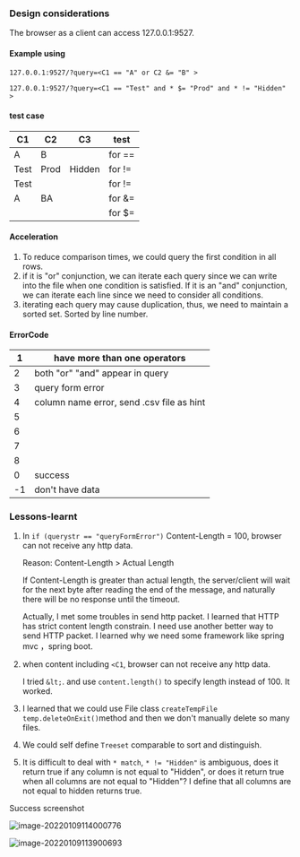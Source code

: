 

### Design considerations

The browser as a client can access 127.0.0.1:9527.

#### Example using

`127.0.0.1:9527/?query=<C1 == "A" or C2 &= "B" >`

`127.0.0.1:9527/?query=<C1 == "Test" and * $= "Prod" and * != "Hidden" >`



#### test case

| C1   | C2   | C3     | test   |
| ---- | ---- | ------ | ------ |
| A    | B    |        | for == |
| Test | Prod | Hidden | for != |
| Test |      |        | for != |
| A    | BA   |        | for &= |
|      |      |        | for $= |



#### Acceleration

1. To reduce comparison times, we could query the first condition in all rows.
2. if it is "or" conjunction, we can iterate each query since we can write into the file when one condition is satisfied. If it is an "and" conjunction, we can iterate each line since we need to consider all conditions.
3. iterating each query may cause duplication, thus, we need to maintain a sorted set. Sorted by line number.



#### ErrorCode

| 1    | have more than one operators              |
| ---- | ----------------------------------------- |
| 2    | both "or" "and" appear in query           |
| 3    | query form error                          |
| 4    | column name error, send .csv file as hint |
| 5    |                                           |
| 6    |                                           |
| 7    |                                           |
| 8    |                                           |
| 0    | success                                   |
| -1   | don't have data                           |









### Lessons-learnt

1. In  `if (querystr == "queryFormError")` Content-Length = 100, browser can not receive any http data. 

   Reason: Content-Length > Actual Length

    If Content-Length is greater than actual length, the server/client will wait for the next byte after reading the end of the message, and naturally there will be no response until the timeout.

   Actually, I met some troubles in send http packet. I learned that HTTP has strict content length constrain. I need use another better way to send HTTP packet. I learned why we need some framework like spring mvc ，spring boot.  

2. when content including `<C1`,  browser can not receive any http data.

   I tried `&lt;`.  and use `content.length()` to specify length instead of  100. It worked.

3. I learned that we could use File class `createTempFile` `temp.deleteOnExit()`method and then we don't manually delete so many files.

4. We could self define `Treeset` comparable to sort and distinguish.

4. It is difficult to deal with `* match`,  `* != "Hidden"` is ambiguous, does it return true if any column is not equal to "Hidden", or does it return true when all columns are not equal to "Hidden"?
   I define that all columns are not equal to hidden returns true.
   
   

Success screenshot

![image-20220109114000776](C:\Users\12638\AppData\Roaming\Typora\typora-user-images\image-20220109114000776.png)

![image-20220109113900693](C:\Users\12638\AppData\Roaming\Typora\typora-user-images\image-20220109113900693.png)
